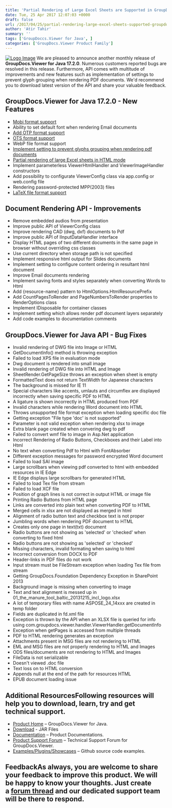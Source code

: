 ```yaml
---
title: 'Partial Rendering of Large Excel Sheets are Supported in GroupDocs.Viewer for Java 17.2.0'
date: Tue, 25 Apr 2017 12:07:03 +0000
draft: false
url: /2017/04/25/partial-rendering-large-excel-sheets-supported-groupdocs.viewer-java-17.2.0/
author: 'Atir Tahir'
summary: ''
tags: ['GroupDoccs.Viewer for Java', ]
categories: ['GroupDocs.Viewer Product Family']
---
```


[![Logo Image](http://joomla-groupdocs.dynabic.com/templates/groupdocs/images/product-logos/90x90/groupdocs-viewer-java.png?v2)](http://www.groupdocs.com/products/viewer/java) We are pleased to announce another monthly release of **GroupDocs.Viewer for Java 17.2.0**. Numerous customers reported bugs are resolved in this release. Furthermore, API comes with multitude of improvements and new features such as implementation of settings to prevent glyph grouping when rendering PDF documents. We'd recommend you to download latest version of the API and share your valuable feedback.

## GroupDocs.Viewer for Java 17.2.0 - New Features

*   [Mobi format support](https://docs.groupdocs.com/display/viewerjava/Supported+Document+Formats)
*   Ability to set default font when rendering Email documents
*   [Add OTP format support](https://docs.groupdocs.com/display/viewerjava/Supported+Document+Formats)
*   [OTS format support](https://docs.groupdocs.com/display/viewerjava/Supported+Document+Formats)
*   WebP file format support
*   [Implement setting to prevent glyphs grouping when rendering pdf documents](https://docs.groupdocs.com/viewer/java)
*   [Partial rendering of large Excel sheets in HTML mode](https://docs.groupdocs.com/viewer/java)
*   Implement parameterless ViewerHtmlHandler and ViewerImageHandler constructors
*   Add possibility to configurate ViewerConfig class via app.config or web.config file
*   Rendering password-protected MPP(2003) files
*   [LaTeX file format support](https://docs.groupdocs.com/display/viewerjava/Supported+Document+Formats)

## Document Rendering API - Improvements

*   Remove embedded audios from presentation
*   Improve public API of ViewerConfig class
*   Improve rendering CAD (dwg, dxf) documents to Pdf
*   Improve public API of IInputDataHandler interface
*   Display HTML pages of two different documents in the same page in browser without overriding css classes
*   Use current directory when storage path is not specified
*   Implement responsive html output for Slides documents
*   Implement setting to configure content ordering in resultant html document
*   Improve Email documents rendering
*   Implement saving fonts and styles separately when converting Words to Html
*   Add {resource-name} pattern to HtmlOptions.HtmlResourcePrefix
*   Add CountPagesToRender and PageNumbersToRender properties to RenderOptions class
*   Implement IDisposable for container classes
*   Implement setting which allows render pdf document layers separately
*   Add code examples to documentation comments

## GroupDocs.Viewer for Java API - Bug Fixes

*   Invalid rendering of DWG file into Image or HTML
*   GetDocumentInfo() method is throwing exception
*   Failed to load XPS file in evaluation mode
*   Dwg document is rendered into small image
*   Invalid rendering of DWG file into HTML and Image
*   SheetRender.GetPageSize throws an exception when sheet is empty
*   FormattedText does not return TextWidth for Japanese characters
*   The background is missed for IE 11
*   Special characters like accents, umlauts and circumflex are displayed incorrectly when saving specific PDF to HTML
*   A ligature is shown incorrectly in HTML produced from PDF
*   Invalid characters while rendering Word document into HTML
*   Throws unsupported file format exception when loading specific doc file
*   Getting exception "File type 'doc' is not supported"
*   Parameter is not valid exception when rendering xlsx to image
*   Extra blank page created when convering dwg to pdf
*   Failed to convert wmf file to image in Asp.Net application
*   Incorrect Rendering of Radio Buttons, Checkboxes and their Label into Html
*   No text when converting Pdf to Html with FontAbsorber
*   Different exception messages for password encrypted Word document
*   Failed to load SAI image
*   Large scrollbars when viewing pdf converted to html with embedded resources in IE Edge
*   IE Edge displays large scrollbars for generated HTML
*   Failed to load Tex file from stream
*   Failed to load XCF file
*   Position of graph lines is not correct in output HTML or image file
*   Printing Radio Buttons from HTML page
*   Links are converted into plain text when converting PDF to HTML
*   Merged cells in xlsx are not displayed as merged in html
*   Alignment of radio button text and checkbox text is not proper
*   Jumbling words when rendering PDF document to HTML
*   Creates only one page in text(txt) document
*   Radio buttons are not showing as 'selected' or 'checked' when converting to fixed html
*   Radio buttons are not showing as 'selected' or 'checked'
*   Missing characters, invalid formating when saving to html
*   Incorrect conversion from DOCX to PDF
*   Header-links in PDF files do not work
*   Input stream must be FileStream exception when loading Tex file from stream
*   Getting GroupDocs.Foundation Dependency Exception in SharePoint 2013
*   Background image is missing when converting to image
*   Text and text alignment is messed up in 01\_the\_manure\_tool\_baltic\_20131215\_incl\_logo.xlsx
*   A lot of temporary files with name ASPOSE\_24\_14xxx are created in temp folder
*   Fields are duplicated in fd.xml file
*   Exception is thrown by the API when an XLSX file is queried for info using com.groupdocs.viewer.handler.ViewerHandler.getDocumentInfo
*   Exception when getPages is accessed from multiple threads
*   PDF to HTML rendering generates an exception
*   Attachments present in MSG files are not rendering to HTML
*   EML and MSG files are not properly rendering to HTML and Images
*   ODS files/documents are not rendering to HTML and Images
*   FileData is not serializable
*   Doesn't viewed .doc file
*   Text loss on to HTML conversion
*   Appends null at the end of the path for resources HTML
*   EPUB document loading issue

## Additional ResourcesFollowing resources will help you to download, learn, try and get technical support.

*   [Product Home](http://www.groupdocs.com/products/viewer/java) – GroupDocs.Viewer for Java.
*   [Download](https://downloads.groupdocs.com/viewer/java "GroupDocs.viewer for Java Downloads") - JAR Files
*   [Documentation](http://www.groupdocs.com/docs/display/viewerjava/Home) – Product Documentations.
*   [Product Support Forum](http://groupdocs.com/Community/forums/groupdocs.viewer-product-family/4/showforum.aspx) – Technical Support Forum for GroupDocs.Viewer.
*   [Examples/Plugins/Showcases](https://github.com/groupdocs-viewer/GroupDocs.Viewer-for-Java) – Github source code examples.

## FeedbackAs always, you are welcome to share your feedback to improve this product. We will be happy to know your thoughts. Just create a [forum thread](http://groupdocs.com/Community/forums/groupdocs.viewer-product-family/4/showforum.aspx) and our dedicated support team will be there to respond.




